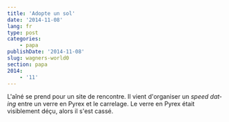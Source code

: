 ```yaml
---
title: 'Adopte un sol'
date: '2014-11-08'
lang: fr
type: post
categories:
    - papa
publishDate: '2014-11-08'
slug: wagners-world0
section: papa
2014:
    - '11'
---
```


L'aîné se prend pour un site de rencontre. Il vient d'organiser un <em lang="en">speed dating</em> entre un verre en Pyrex et le carrelage. Le verre en Pyrex était visiblement déçu, alors il s'est cassé.
